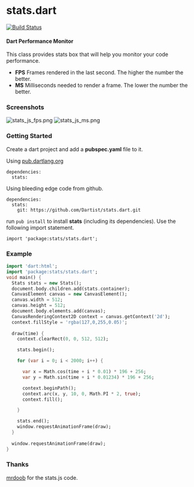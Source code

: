 stats.dart
==========

[![Build Status](https://drone.io/github.com/Dartist/stats.dart/status.png)](https://drone.io/github.com/Dartist/stats.dart/latest)

#### Dart Performance Monitor ####

This class provides stats box that will help you monitor your code performance.

* **FPS** Frames rendered in the last second. The higher the number the better.
* **MS** Milliseconds needed to render a frame. The lower the number the better.

### Screenshots ###

![stats_js_fps.png](https://raw.github.com/Dartist/stats.dart/master/asset/stats_dart_fps.png)
![stats_js_ms.png](https://raw.github.com/Dartist/stats.dart/master/asset/stats_dart_ms.png)

### Getting Started ###
Create a dart project and add a **pubspec.yaml** file to it.

Using [pub.dartlang.org](http://pub.dartlang.org/packages/stats)

```
dependencies:
  stats:
```

Using bleeding edge code from github. 

```
dependencies:
  stats:
    git: https://github.com/Dartist/stats.dart.git
```

run `pub install` to install **stats** (including its dependencies). Use the following import statement.

```
import 'package:stats/stats.dart';
```

### Example ###

```dart
import 'dart:html';
import 'package:stats/stats.dart';
void main() {
  Stats stats = new Stats();
  document.body.children.add(stats.container);
  CanvasElement canvas = new CanvasElement();
  canvas.width = 512;
  canvas.height = 512;
  document.body.elements.add(canvas);
  CanvasRenderingContext2D context = canvas.getContext('2d');
  context.fillStyle = 'rgba(127,0,255,0.05)';
  
  draw(time) {
    context.clearRect(0, 0, 512, 512);

    stats.begin();

    for (var i = 0; i < 2000; i++) {

      var x = Math.cos(time + i * 0.01) * 196 + 256;
      var y = Math.sin(time + i * 0.01234) * 196 + 256;

      context.beginPath();
      context.arc(x, y, 10, 0, Math.PI * 2, true);
      context.fill();

    }

    stats.end();
    window.requestAnimationFrame(draw);
  }
  
  window.requestAnimationFrame(draw);
}
```

### Thanks ###
[mrdoob](http://mrdoob.github.com/stats.js/) for the stats.js code. 
